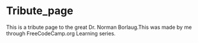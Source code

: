 # Tribute_page
This is a tribute page to the great Dr. Norman Borlaug.This was made by me through FreeCodeCamp.org Learning series.
